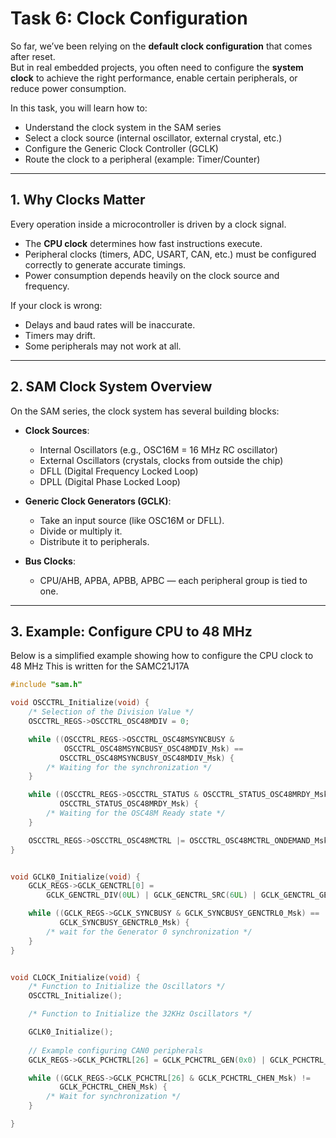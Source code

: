 # Task 6: Clock Configuration

So far, we’ve been relying on the **default clock configuration** that comes after reset.  
But in real embedded projects, you often need to configure the **system clock** to achieve the right performance, enable certain peripherals, or reduce power consumption.  

In this task, you will learn how to:
- Understand the clock system in the SAM series
- Select a clock source (internal oscillator, external crystal, etc.)
- Configure the Generic Clock Controller (GCLK)
- Route the clock to a peripheral (example: Timer/Counter)

---

## 1. Why Clocks Matter

Every operation inside a microcontroller is driven by a clock signal.  
- The **CPU clock** determines how fast instructions execute.  
- Peripheral clocks (timers, ADC, USART, CAN, etc.) must be configured correctly to generate accurate timings.  
- Power consumption depends heavily on the clock source and frequency.  

If your clock is wrong:
- Delays and baud rates will be inaccurate.
- Timers may drift.
- Some peripherals may not work at all.

---

## 2. SAM Clock System Overview

On the SAM series, the clock system has several building blocks:

- **Clock Sources**:  
  - Internal Oscillators (e.g., OSC16M = 16 MHz RC oscillator)  
  - External Oscillators (crystals, clocks from outside the chip)  
  - DFLL (Digital Frequency Locked Loop)  
  - DPLL (Digital Phase Locked Loop)

- **Generic Clock Generators (GCLK)**:  
  - Take an input source (like OSC16M or DFLL).  
  - Divide or multiply it.  
  - Distribute it to peripherals.

- **Bus Clocks**:  
  - CPU/AHB, APBA, APBB, APBC — each peripheral group is tied to one.  

---

## 3. Example: Configure CPU to 48 MHz

Below is a simplified example showing how to configure the CPU clock to 48 MHz
This is written for the SAMC21J17A

```c
#include "sam.h"

void OSCCTRL_Initialize(void) {
    /* Selection of the Division Value */
    OSCCTRL_REGS->OSCCTRL_OSC48MDIV = 0;

    while ((OSCCTRL_REGS->OSCCTRL_OSC48MSYNCBUSY &
            OSCCTRL_OSC48MSYNCBUSY_OSC48MDIV_Msk) ==
           OSCCTRL_OSC48MSYNCBUSY_OSC48MDIV_Msk) {
        /* Waiting for the synchronization */
    }

    while ((OSCCTRL_REGS->OSCCTRL_STATUS & OSCCTRL_STATUS_OSC48MRDY_Msk) !=
           OSCCTRL_STATUS_OSC48MRDY_Msk) {
        /* Waiting for the OSC48M Ready state */
    }

    OSCCTRL_REGS->OSCCTRL_OSC48MCTRL |= OSCCTRL_OSC48MCTRL_ONDEMAND_Msk;
}


void GCLK0_Initialize(void) {
    GCLK_REGS->GCLK_GENCTRL[0] =
        GCLK_GENCTRL_DIV(0UL) | GCLK_GENCTRL_SRC(6UL) | GCLK_GENCTRL_GENEN_Msk;   

    while ((GCLK_REGS->GCLK_SYNCBUSY & GCLK_SYNCBUSY_GENCTRL0_Msk) ==
           GCLK_SYNCBUSY_GENCTRL0_Msk) {
        /* wait for the Generator 0 synchronization */
    }
}


void CLOCK_Initialize(void) {
    /* Function to Initialize the Oscillators */
    OSCCTRL_Initialize();

    /* Function to Initialize the 32KHz Oscillators */

    GCLK0_Initialize();
    
    // Example configuring CAN0 peripherals
    GCLK_REGS->GCLK_PCHCTRL[26] = GCLK_PCHCTRL_GEN(0x0) | GCLK_PCHCTRL_CHEN_Msk;

    while ((GCLK_REGS->GCLK_PCHCTRL[26] & GCLK_PCHCTRL_CHEN_Msk) !=
           GCLK_PCHCTRL_CHEN_Msk) {
        /* Wait for synchronization */
    }

}

```

